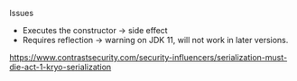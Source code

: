 

Issues

- Executes the constructor -> side effect
- Requires reflection -> warning on JDK 11, will not work in later versions.

https://www.contrastsecurity.com/security-influencers/serialization-must-die-act-1-kryo-serialization